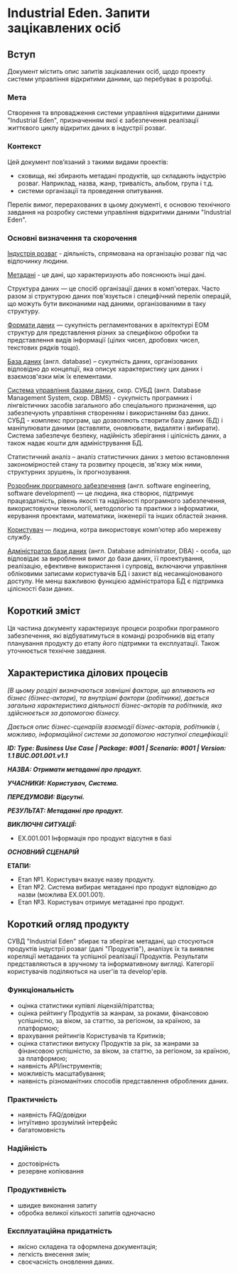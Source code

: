 # Industrial Eden. Запити зацікавлених осіб

## Вступ

Документ містить опис запитів зацікавлених осіб, щодо проекту системи управління відкритими даними, що перебуває в розробці.

### Мета 

Створення та впровадження системи управління відкритими даними "Industrial Eden", призначенням якої є забезпечення реалізації життєвого циклу відкритих даних в індустрії розваг.

### Контекст

Цей документ пов’язаний з такими видами проектів:
  - сховища, які збирають метадані продуктів, що складають індустрію розваг. Наприклад, назва, жанр, тривалість, альбом, група і т.д.
  - системи організації та проведення опитування.

Перелік вимог, перерахованих в цьому документі, є основою технічного завдання на розробку системи управління відкритими даними "Industrial Eden".

### Основні визначення та скорочення

[Індустрія розваг](https://leksika.com.ua/14361106/turizm/industriya_dozvillya) - діяльність, спрямована на організацію розваг під час відпочинку людини.

[Метадані](https://uk.wikipedia.org/wiki/%D0%9C%D0%B5%D1%82%D0%B0%D0%B4%D0%B0%D0%BD%D1%96) - це дані, що характеризують або пояснюють інші дані.

Структура даних — це спосіб організації даних в комп'ютерах. Часто разом зі структурою даних пов'язується і специфічний перелік операцій, що можуть бути виконаними над даними, організованими в таку структуру.

[Формати даних](https://uk.wikipedia.org/wiki/%D0%A4%D0%BE%D1%80%D0%BC%D0%B0%D1%82%D0%B8_%D0%B4%D0%B0%D0%BD%D0%B8%D1%85) — сукупність регламентованих в архітектурі ЕОМ структур для представлення різних за специфікою обробки та представлення видів інформації (цілих чисел, дробових чисел, текстових рядків тощо).

[База даних](https://uk.wikipedia.org/wiki/%D0%91%D0%B0%D0%B7%D0%B0_%D0%B4%D0%B0%D0%BD%D0%B8%D1%85) (англ. database) – сукупність даних, організованих відповідно до концепції, яка описує характеристику цих даних і взаємозв'язки між їх елементами.

[Система управління базами даних](https://ru.wikipedia.org/wiki/%D0%A1%D0%B8%D1%81%D1%82%D0%B5%D0%BC%D0%B0_%D1%83%D0%BF%D1%80%D0%B0%D0%B2%D0%BB%D0%B5%D0%BD%D0%B8%D1%8F_%D0%B1%D0%B0%D0%B7%D0%B0%D0%BC%D0%B8_%D0%B4%D0%B0%D0%BD%D0%BD%D1%8B%D1%85), скор. СУБД (англ. Database Management System, скор. DBMS) - сукупність програмних і лінгвістичних засобів загального або спеціального призначення, що забезпечують управління створенням і використанням баз даних.</br>
СУБД - комплекс програм, що дозволяють створити базу даних (БД) і маніпулювати даними (вставляти, оновлювати, видаляти і вибирати). Система забезпечує безпеку, надійність зберігання і цілісність даних, а також надає кошти для адміністрування БД.

Статистичний аналіз – аналіз статистичних даних з метою встановлення закономірностей стану та розвитку процесів, зв'язку між ними, структурних зрушень, їх прогнозування.

[Розробник програмного забезпечення](https://uk.wikipedia.org/wiki/%D0%A0%D0%BE%D0%B7%D1%80%D0%BE%D0%B1%D0%BA%D0%B0_%D0%BF%D1%80%D0%BE%D0%B3%D1%80%D0%B0%D0%BC%D0%BD%D0%BE%D0%B3%D0%BE_%D0%B7%D0%B0%D0%B1%D0%B5%D0%B7%D0%BF%D0%B5%D1%87%D0%B5%D0%BD%D0%BD%D1%8F) (англ. software engineering, software development) — це людина, яка створює, підтримує працездатність, рівень якості та надійності програмного забезпечення, використовуючи технології, методологію та практики з інформатики, керування проектами, математики, інженерії та інших областей знання.

[Користувач](https://uk.wikipedia.org/wiki/%D0%9A%D0%BE%D1%80%D0%B8%D1%81%D1%82%D1%83%D0%B2%D0%B0%D1%87_(%D1%96%D0%BD%D1%84%D0%BE%D1%80%D0%BC%D0%B0%D1%82%D0%B8%D0%BA%D0%B0)) — людина, котра використовує комп'ютер або мережеву службу.

[Адміністратор бази даних](https://ru.wikipedia.org/wiki/%D0%90%D0%B4%D0%BC%D0%B8%D0%BD%D0%B8%D1%81%D1%82%D1%80%D0%B0%D1%82%D0%BE%D1%80_%D0%B1%D0%B0%D0%B7_%D0%B4%D0%B0%D0%BD%D0%BD%D1%8B%D1%85) (англ. Database administrator, DBA) - особа, що відповідає за вироблення вимог до бази даних, її проектування, реалізацію, ефективне використання і супровід, включаючи управління обліковими записами користувачів БД і захист від несанкціонованого доступу. Не менш важливою функцією адміністратора БД є підтримка цілісності бази даних.

## Короткий зміст

Ця частина документу характеризує процеси розробки програмного забезпечення, які відбуватимуться в команді розробників від етапу планування продукту до етапу його підтримки та експлуатації. Також уточнюється технічне завдання.

## Характеристика ділових процесів

*[В цьому розділі визначаються зовнішні фактори, що впливають на бізнес (бізнес-актори), 
та внутрішні фактори (робітники), дається загальна характеристика діяльності бізнес-акторів 
та робітників, яка здійснюється за допомогою бізнесу.*

*Дається опис бізнес-сценаріїв взаємодії бізнес-акторів, робітників і, можливо, інформаційної системи за допомогою наступної
специфікації:*

   
***ID: Type: Business Use Case | Package: #001 | Scenario: #001 | Version: 1.1
    BUC.001.001.v1.1***

***НАЗВА: Отримати метаданні про продукт.***
    
***УЧАСНИКИ: Користувач, Система.***

***ПЕРЕДУМОВИ: Відсутні.***

***РЕЗУЛЬТАТ: Метаданні про продукт.***

***ВИКЛЮЧНІ СИТУАЦІЇ:***
  - EX.001.001 Інформація про продукт відсутня в базі

***ОСНОВНИЙ СЦЕНАРІЙ***</br>

**ЕТАПИ:**
  - Етап №1. Користувач вказує назву продукту.</br>
  - Етап №2. Система вибирає метаданні про продукт відповідно до назви (можлива EX.001.001).</br>
  - Етап №3. Користувач отримує метаданні про продукт.</br>

## Короткий огляд продукту

СУВД "Industrial Eden" збирає та зберігає метадані, що стосуються продуктів індустрії розваг (далі "Продуктів"), аналізує їх та виявляє кореляції метаданих та успішної реалізації Продуктів. Результати представляються в зручному та інформативному вигляді. Категорії користувачів поділяються на user'ів та develop'ерів.

### Функціональність
  - оцінка статистики купівлі ліцензій/піратства;
  - оцінка рейтингу Продуктів за жанрам, за роками, фінансовою успішністю, за віком, за статтю, за регіоном, за країною, за платформою;
  - врахування рейтингів Користувачів та Критиків;
  - оцінка статистики випуску Продуктів за рік, за жанрами за фінансовою успішністю, за віком, за статтю, за регіоном, за країною, за платформою;
  - наявність API/інструментів;
  - можливість масштабування;
  - наявність різноманітних способів представлення оброблених даних.

### Практичність
  - наявність FAQ/довідки
  - інтуїтивно зрозумілий інтерфейс
  - багатомовність

### Надійність
  - достовірність
  - резервне копіювання

### Продуктивність
  - швидке виконання запиту
  - обробка великої кількості запитів одночасно

### Експлуатаційна придатність
  - якісно складена та оформлена документація;
  - легкість внесення змін;
  - своєчасність оновлення даних.


